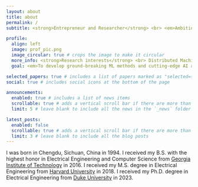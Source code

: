 ```yaml
---
layout: about
title: about
permalink: /
subtitle: <strong>Entrepreneur and Researcher</strong> <br> <em>Ambitious, Creative, Curious, Honest, Passionate</em>

profile:
  align: left
  image: prof_pic.png
  image_circular: true # crops the image to make it circular
  more_info: <strong>Research interests</strong> <br> Distributed Machine Learning, Efficient Machine Learning, <br> Signal Processing, Artificial Intelligence
  goal: <em>To develop ground-breaking ML methods and cutting-edge AI applications # myTODO fix this

selected_papers: true # includes a list of papers marked as "selected={true}"
social: true # includes social icons at the bottom of the page

announcements:
  enabled: true # includes a list of news items
  scrollable: true # adds a vertical scroll bar if there are more than 3 news items
  limit: 5 # leave blank to include all the news in the `_news` folder

latest_posts:
  enabled: false
  scrollable: true # adds a vertical scroll bar if there are more than 3 new posts items
  limit: 3 # leave blank to include all the blog posts
---
```

I was born in Chengdu, Sichuan, China in 1994. 
I received my B.S. with the highest honor in Electrical Engineering and Computer Science from [Georgia Institute of Technology](https://www.gatech.edu/) in 2016.
I received my M.S. degree in Electrical Engineering from [Harvard University](https://www.harvard.edu/) in 2018.
I received my Ph.D. degree in Electrical Engineering from [Duke University](https://www.duke.edu/) in 2023.